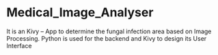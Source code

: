 # Medical_Image_Analyser
 It is an Kivy – App to determine the fungal infection area based on Image Processing. Python is used for the backend and Kivy to design its User Interface
